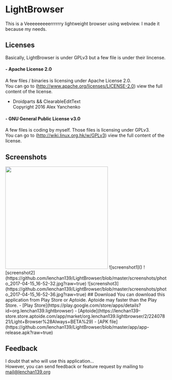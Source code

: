# LightBrowser
This is a Veeeeeeeeerrrrrry lightweight browser using webview. I made it because my needs.  

## Licenses
Basically, LightBrowser is under GPLv3 but a few file is under their lincense.

#### - Apache License 2.0
  A few files / binaries is licensing under Apache License 2.0.  
  You can go to (http://www.apache.org/licenses/LICENSE-2.0) view the full content of the license. 
  - Droidparts && ClearableEditText  
     Copyright 2016 Alex Yanchenko  
     
#### - GNU General Public License v3.0
  A few files is coding by myself. Those files is licensing under GPLv3.  
  You can go to (http://wiki.linux.org.hk/w/GPLv3) view the full content of the license.
  
## Screenshots
<img src="https://github.com/lenchan139/LightBrowser/blob/master/screenshots/photo_2017-04-15_16-52-30.jpg?raw=true" width="320">
![screenshot1]()
![screenshot2](https://github.com/lenchan139/LightBrowser/blob/master/screenshots/photo_2017-04-15_16-52-32.jpg?raw=true)
![screenshot3](https://github.com/lenchan139/LightBrowser/blob/master/screenshots/photo_2017-04-15_16-52-36.jpg?raw=true)
## Download
You can download this application from Play Store or Aptoide. Aptoide may faster than the Play Store.
- [Play Store](https://play.google.com/store/apps/details?id=org.lenchan139.lightbrowser)
- [Aptoide](https://lenchan139-store.store.aptoide.com/app/market/org.lenchan139.lightbrowser/2/22407821/Light+Browser%28Always+BETA%29)
- [APK file](https://github.com/lenchan139/LightBrowser/blob/master/app/app-release.apk?raw=true)

## Feedback
I doubt that who will use this application...  
However, you can send feedback or feature request by mailing to mail@lenchan139.org
